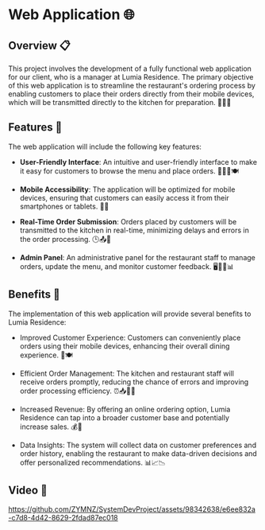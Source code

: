 
# Web Application 🌐

## Overview 📋
This project involves the development of a fully functional web application for our client, who is a manager at Lumia Residence. The primary objective of this web application is to streamline the restaurant's ordering process by enabling customers to place their orders directly from their mobile devices, which will be transmitted directly to the kitchen for preparation. 📱🍔🍴

## Features 🚀
The web application will include the following key features:
- **User-Friendly Interface**: An intuitive and user-friendly interface to make it easy for customers to browse the menu and place orders. 👨‍💻📱🍽️

- **Mobile Accessibility**: The application will be optimized for mobile devices, ensuring that customers can easily access it from their smartphones or tablets. 📱📲

- **Real-Time Order Submission**: Orders placed by customers will be transmitted to the kitchen in real-time, minimizing delays and errors in the order processing. 🕒📤🍳

- **Admin Panel**: An administrative panel for the restaurant staff to manage orders, update the menu, and monitor customer feedback. 🖥️👩‍🍳📊

## Benefits 🌟
The implementation of this web application will provide several benefits to Lumia Residence:
- Improved Customer Experience: Customers can conveniently place orders using their mobile devices, enhancing their overall dining experience. 🙌🍽️

- Efficient Order Management: The kitchen and restaurant staff will receive orders promptly, reducing the chance of errors and improving order processing efficiency. ⏰📥👨‍🍳

- Increased Revenue: By offering an online ordering option, Lumia Residence can tap into a broader customer base and potentially increase sales. 💰💸

- Data Insights: The system will collect data on customer preferences and order history, enabling the restaurant to make data-driven decisions and offer personalized recommendations. 📊📈📉


## Video 🎥

https://github.com/ZYMNZ/SystemDevProject/assets/98342638/e6ee832a-c7d8-4d42-8629-2fdad87ec018






